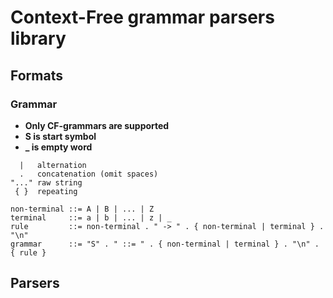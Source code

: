 # Context-Free grammar parsers library

## Formats

### Grammar

- **Only CF-grammars are supported**
- **S is start symbol**
- **_ is empty word**

```
  |   alternation
  .   concatenation (omit spaces)
"..." raw string
 { }  repeating

non-terminal ::= A | B | ... | Z
terminal     ::= a | b | ... | z | _
rule         ::= non-terminal . " -> " . { non-terminal | terminal } . "\n"
grammar      ::= "S" . " ::= " . { non-terminal | terminal } . "\n" . { rule }
```

## Parsers
